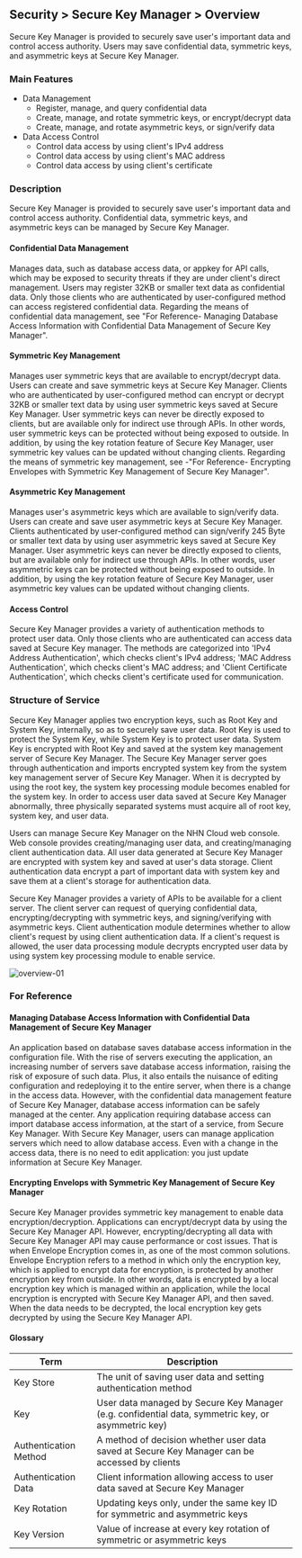 ## Security > Secure Key Manager > Overview
Secure Key Manager is provided to securely save user's important data and control access authority. Users may save confidential data, symmetric keys, and asymmetric keys at Secure Key Manager.

### Main Features
* Data Management
    * Register, manage, and query confidential data
    * Create, manage, and rotate symmetric keys, or encrypt/decrypt data 
    * Create, manage, and rotate asymmetric keys, or sign/verify data
* Data Access Control
    * Control data access by using client's IPv4 address
    * Control data access by using client's MAC address
    * Control data access by using client's certificate

### Description
Secure Key Manager is provided to securely save user's important data and control access authority. Confidential data, symmetric keys, and asymmetric keys can be managed by Secure Key Manager.

#### Confidential Data Management
Manages data, such as database access data, or appkey for API calls, which may be exposed to security threats if they are under client's direct management. Users may register 32KB or smaller text data as confidential data. Only those clients who are authenticated by user-configured method can access registered confidential data. Regarding the means of confidential data management, see "For Reference- Managing Database Access Information with Confidential Data Management of Secure Key Manager".

#### Symmetric Key Management
Manages user symmetric keys that are available to encrypt/decrypt data. Users can create and save symmetric keys at Secure Key Manager. Clients who are authenticated by user-configured method can encrypt or decrypt 32KB or smaller text data by using user symmetric keys saved at Secure Key Manager. User symmetric keys can never be directly exposed to clients, but are available only for indirect use through APIs. In other words, user symmetric keys can be protected without being exposed to outside. In addition, by using the key rotation feature of Secure Key Manager, user symmetric key values can be updated without changing clients. Regarding the means of symmetric key management, see -"For Reference- Encrypting Envelopes with Symmetric Key Management of Secure Key Manager".

#### Asymmetric Key Management
Manages user's asymmetric keys which are available to sign/verify data. Users can create and save user asymmetric keys at Secure Key Manager. Clients authenticated by user-configured method can sign/verify 245 Byte or smaller text data by using user asymmetric keys saved at Secure Key Manager. User asymmetric keys can never be directly exposed to clients, but are available only for indirect use through APIs. In other words, user asymmetric keys can be protected without being exposed to outside. In addition, by using the key rotation feature of Secure Key Manager, user asymmetric key values can be updated without changing clients.

#### Access Control
Secure Key Manager provides a variety of authentication methods to protect user data. Only those clients who are authenticated can access data saved at Secure Key manager. The methods are categorized into 'IPv4 Address Authentication', which checks client's IPv4 address; 'MAC Address Authentication', which checks client's MAC address; and 'Client Certificate Authentication', which checks client's certificate used for communication.

### Structure of Service
Secure Key Manager applies two encryption keys, such as Root Key and System Key, internally, so as to securely save user data. Root Key is used to protect the System Key, while System Key is to protect user data. System Key is encrypted with Root Key and saved at the system key management server of Secure Key Manager. The Secure Key Manager server goes through authentication and imports encrypted system key from the system key management server of Secure Key Manager. When it is decrypted by using the root key, the system key processing module becomes enabled for the system key. In order to access user data saved at Secure Key Manager abnormally, three physically separated systems must acquire all of root key, system key, and user data.  

Users can manage Secure Key Manager on the NHN Cloud web console. Web console provides creating/managing user data, and creating/managing client authentication data. All user data generated at Secure Key Manager are encrypted with system key and saved at user's data storage. Client authentication data encrypt a part of important data with system key and save them at a client's storage for authentication data.

Secure Key Manager provides a variety of APIs to be available for a client server. The client server can request of querying confidential data, encrypting/decrypting with symmetric keys, and signing/verifying with asymmetric keys. Client authentication module determines whether to allow client's request by using client authentication data. If a client's request is allowed, the user data processing module decrypts encrypted user data by using system key processing module to enable service.

![overview-01](http://static.toastoven.net/prod_kms/2019-12-24/overview-01.png)

### For Reference

#### Managing Database Access Information with Confidential Data Management of Secure Key Manager
An application based on database saves database access information in the configuration file. With the rise of servers executing the application, an increasing number of servers save database access information, raising the risk of exposure of such data. Plus, it also entails the nuisance of editing configuration and redeploying it to the entire server, when there is a change in the access data.
However, with the confidential data management feature of Secure Key Manager, database access information can be safely managed at the center. Any application requiring database access can import database access information, at the start of a service, from Secure Key Manager. With Secure Key Manager, users can  manage application servers which need to allow database access. Even with a change in the access data, there is no need to edit application: you just update information at Secure Key Manager.  

#### Encrypting Envelops with Symmetric Key Management of Secure Key Manager
Secure Key Manager provides symmetric key management to enable data encryption/decryption. Applications can encrypt/decrypt data by using the Secure Key Manager API. However, encrypting/decrypting all data with Secure Key Manager API may cause performance or cost issues.  That is when Envelope Encryption comes in, as one of the most common solutions. Envelope Encryption refers to a method in which only the encryption key, which is applied to encrypt data for encryption, is protected by another encryption key from outside. In other words, data is encrypted by a local encryption key which is managed within an application, while the local encryption is encrypted with Secure Key Manager API, and then saved. When the data needs to be decrypted, the local encryption key gets decrypted by using the Secure Key Manager API.

#### Glossary
| Term | Description |
|---|---|
| Key Store | The unit of saving user data and setting authentication method |
| Key | User data managed by Secure Key Manager (e.g. confidential data, symmetric key, or asymmetric key) |
| Authentication Method | A method of decision whether user data saved at Secure Key Manager can be accessed by clients |
| Authentication Data | Client information allowing access to user data saved at Secure Key Manager |
| Key Rotation | Updating keys only, under the same key ID for symmetric and asymmetric keys |
| Key Version | Value of increase at every key rotation of symmetric or asymmetric keys |
